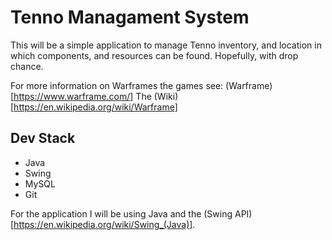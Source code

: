 <!-- Title -->
# Tenno Managament System

This will be a simple application to manage Tenno inventory,
and location in which components, and resources can be found.
Hopefully, with drop chance.

For more information on Warframes the games see: (Warframe)[https://www.warframe.com/]
The (Wiki)[https://en.wikipedia.org/wiki/Warframe]

## Dev Stack

* Java
* Swing
* MySQL
* Git 

For the application I will be using Java and the (Swing API)[https://en.wikipedia.org/wiki/Swing_(Java)].